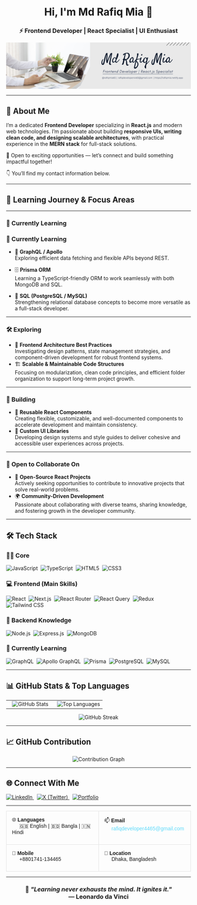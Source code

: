 <h1 align="center">Hi, I'm Md Rafiq Mia 👋</h1>
<h3 align="center">⚡ Frontend Developer | React Specialist | UI Enthusiast</h3>

<p align="center">
  <img src="img/rafiqmia65.png" alt="Md Rafiq Mia" />
</p>

---

## 💫 About Me

I’m a dedicated **Frontend Developer** specializing in **React.js** and modern web technologies. I’m passionate about building **responsive UIs, writing clean code, and designing scalable architectures**, with practical experience in the **MERN stack** for full-stack solutions.

📩 Open to exciting opportunities — let’s connect and build something impactful together!

👇 You’ll find my contact information below.

---

## 🧠 Learning Journey & Focus Areas

---

### 🌱 Currently Learning

### 🌱 Currently Learning

- 🔗 **GraphQL / Apollo**  
   Exploring efficient data fetching and flexible APIs beyond REST.

- 🗄️ **Prisma ORM**  
   Learning a TypeScript-friendly ORM to work seamlessly with both MongoDB and SQL.

- 💾 **SQL (PostgreSQL / MySQL)**  
   Strengthening relational database concepts to become more versatile as a full-stack developer.

---

### 🛠 Exploring

- 🧩 **Frontend Architecture Best Practices**  
   Investigating design patterns, state management strategies, and component-driven development for robust frontend systems.
- 🏗️ **Scalable & Maintainable Code Structures**  
   Focusing on modularization, clean code principles, and efficient folder organization to support long-term project growth.

---

### 📘 Building

- 🧱 **Reusable React Components**  
   Creating flexible, customizable, and well-documented components to accelerate development and maintain consistency.
- 🎨 **Custom UI Libraries**  
   Developing design systems and style guides to deliver cohesive and accessible user experiences across projects.

---

### 🤝 Open to Collaborate On

- 🚀 **Open-Source React Projects**  
   Actively seeking opportunities to contribute to innovative projects that solve real-world problems.
- 🌍 **Community-Driven Development**  
   Passionate about collaborating with diverse teams, sharing knowledge, and fostering growth in the developer community.

---

## 🛠 Tech Stack

### 👨‍💻 Core

<p>
  <img src="https://img.shields.io/badge/JavaScript-F7DF1E?style=for-the-badge&logo=javascript&logoColor=000" alt="JavaScript" />&nbsp;
  <img src="https://img.shields.io/badge/TypeScript-3178C6?style=for-the-badge&logo=typescript&logoColor=fff" alt="TypeScript" />&nbsp;
  <img src="https://img.shields.io/badge/HTML5-E34F26?style=for-the-badge&logo=html5&logoColor=fff" alt="HTML5" />&nbsp;
  <img src="https://img.shields.io/badge/CSS3-1572B6?style=for-the-badge&logo=css3&logoColor=fff" alt="CSS3" />
</p>

### 💻 Frontend (Main Skills)

<p>
  <img src="https://img.shields.io/badge/React-20232A?style=for-the-badge&logo=react&logoColor=61DAFB" alt="React" />&nbsp;
  <img src="https://img.shields.io/badge/Next.js-000000?style=for-the-badge&logo=nextdotjs&logoColor=FFFFFF" alt="Next.js" />&nbsp;
  <img src="https://img.shields.io/badge/React_Router-CA4245?style=for-the-badge&logo=reactrouter&logoColor=FFFFFF" alt="React Router" />&nbsp;
  <img src="https://img.shields.io/badge/React_Query-FF4154?style=for-the-badge&logo=reactquery&logoColor=FFFFFF" alt="React Query" />&nbsp;
  <img src="https://img.shields.io/badge/Redux-593D88?style=for-the-badge&logo=redux&logoColor=FFFFFF" alt="Redux" />&nbsp;
  <img src="https://img.shields.io/badge/Tailwind_CSS-06B6D4?style=for-the-badge&logo=tailwindcss&logoColor=FFFFFF" alt="Tailwind CSS" />
</p>

### 🧠 Backend Knowledge

<p>
  <img src="https://img.shields.io/badge/Node.js-339933?style=for-the-badge&logo=node.js&logoColor=fff" alt="Node.js" />&nbsp;
  <img src="https://img.shields.io/badge/Express.js-000000?style=for-the-badge&logo=express&logoColor=fff" alt="Express.js" />&nbsp;
  <img src="https://img.shields.io/badge/MongoDB-47A248?style=for-the-badge&logo=mongodb&logoColor=fff" alt="MongoDB" />&nbsp;
</p>

### 🚀 Currently Learning

<p>
  <img src="https://img.shields.io/badge/GraphQL-E10098?style=for-the-badge&logo=graphql&logoColor=fff" alt="GraphQL" />&nbsp;
  <img src="https://img.shields.io/badge/Apollo%20GraphQL-311C87?style=for-the-badge&logo=apollo-graphql&logoColor=fff" alt="Apollo GraphQL" />&nbsp;
  <img src="https://img.shields.io/badge/Prisma-2D3748?style=for-the-badge&logo=prisma&logoColor=fff" alt="Prisma" />&nbsp;
  <img src="https://img.shields.io/badge/PostgreSQL-4169E1?style=for-the-badge&logo=postgresql&logoColor=fff" alt="PostgreSQL" />&nbsp;
  <img src="https://img.shields.io/badge/MySQL-4479A1?style=for-the-badge&logo=mysql&logoColor=fff" alt="MySQL" />&nbsp;
</p>

---

## 📊 GitHub Stats & Top Languages

<table align="center" width="100%">
  <tr>
    <td align="center" width="50%">
      <img src="https://github-readme-stats.vercel.app/api?username=rafiqmia65&show_icons=true&theme=synthwave&hide_border=true&rank_icon=github" alt="GitHub Stats" />
    </td>
    <td align="center" width="50%">
      <img src="https://github-readme-stats.vercel.app/api/top-langs/?username=rafiqmia65&layout=compact&theme=synthwave&hide_border=true" alt="Top Languages" />
    </td>
  </tr>
</table>

<p align="center">
  <img src="https://nirzak-streak-stats.vercel.app/?user=rafiqmia65&theme=synthwave&hide_border=true" alt="GitHub Streak"/>
</p>

---

## 📈 GitHub Contribution

<p align="center">
  <img src="https://github-readme-activity-graph.vercel.app/graph?username=rafiqmia65&theme=react-dark" alt="Contribution Graph" />
</p>

---

## 🌐 Connect With Me

<p align="left">
  <a href="https://www.linkedin.com/in/rafiqmia65/" target="_blank">
    <img src="https://img.shields.io/badge/LinkedIn-0A66C2?style=for-the-badge&logo=linkedin&logoColor=white" alt="LinkedIn" />
  </a>&nbsp;
  <a href="https://x.com/rafiqmia65" target="_blank">
    <img src="https://img.shields.io/badge/X-000000?style=for-the-badge&logo=x&logoColor=white" alt="X (Twitter)" />
  </a>&nbsp;
    <a href="https://rafiqmia.netlify.app/" target="_blank">
    <img src="https://img.shields.io/badge/Portfolio-24292e?style=for-the-badge&logo=vercel&logoColor=white" alt="Portfolio" />
  </a>
</p>

---

<table align="center" width="100%" style="border-collapse: collapse; font-family: Arial, sans-serif;">
  <tr>
    <td width="50%" style="padding: 15px; border: 1px solid #e0e0e0; vertical-align: top;">
      <p style="margin: 0 0 10px 0;">🌐 <strong>Languages</strong><br/>
      <span style="margin-left: 20px;">🇬🇧 English | 🇧🇩 Bangla | 🇮🇳 Hindi</span></p>
    </td>
    <td width="50%" style="padding: 15px; border: 1px solid #e0e0e0; vertical-align: top;">
      <p style="margin: 0 0 10px 0;">📫 <strong>Email</strong><br/>
      <span style="margin-left: 20px;"><a href="mailto:rafiqdeveloper4465@gmail.com" style="color: #61DAFB; text-decoration: none;">rafiqdeveloper4465@gmail.com</a></span></p>
    </td>
  </tr>
  <tr>
    <td width="50%" style="padding: 15px; border: 1px solid #e0e0e0; vertical-align: top;">
      <p style="margin: 0 0 10px 0;">📱 <strong>Mobile</strong><br/>
      <span style="margin-left: 20px;">+8801741-134465</span></p>
    </td>
    <td width="50%" style="padding: 15px; border: 1px solid #e0e0e0; vertical-align: top;">
      <p style="margin: 0 0 10px 0;">📍 <strong>Location</strong><br/>
      <span style="margin-left: 20px;">Dhaka, Bangladesh</span></p>
    </td>
  </tr>
</table>

---

<h3 align="center">
  🚀 <i>"Learning never exhausts the mind. It ignites it."</i><br />
  — <strong>Leonardo da Vinci</strong>
</h3>
